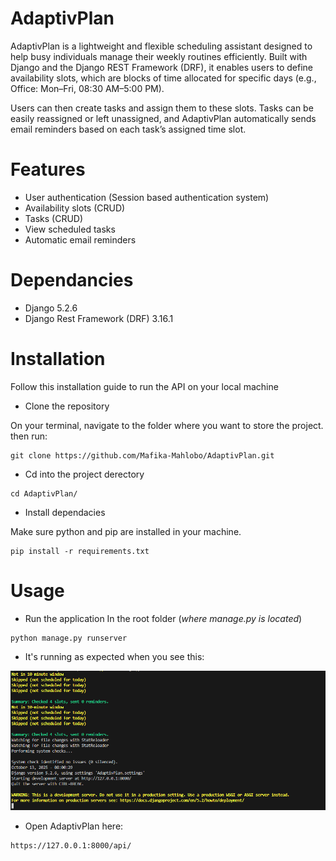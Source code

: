 # AdaptivPlan

AdaptivPlan is a lightweight and flexible scheduling assistant designed to help busy individuals manage their weekly routines efficiently.
Built with Django and the Django REST Framework (DRF), it enables users to define availability slots, which are blocks of time allocated for specific days (e.g., Office: Mon–Fri, 08:30 AM–5:00 PM).

Users can then create tasks and assign them to these slots. Tasks can be easily reassigned or left unassigned, and AdaptivPlan automatically sends email reminders based on each task’s assigned time slot.

# Features

- User authentication (Session based authentication system)
- Availability slots (CRUD)
- Tasks (CRUD)
- View scheduled tasks
- Automatic email reminders

# Dependancies

- Django 5.2.6
- Django Rest Framework (DRF) 3.16.1

# Installation

Follow this installation guide to run the API on your local machine

- Clone the repository

On your terminal, navigate to the folder where you want to store the project. then run:
 ```
git clone https://github.com/Mafika-Mahlobo/AdaptivPlan.git
 ```

- Cd into the project derectory
```
cd AdaptivPlan/
```

- Install dependacies

Make sure python and pip are installed in your machine.
```
pip install -r requirements.txt
```

# Usage

- Run the application
In the root folder (*where manage.py is located*)
```
python manage.py runserver
```

- It's running as expected when you see this:

![App screenshot](demo.PNG)

- Open AdaptivPlan here:
```
https://127.0.0.1:8000/api/
```